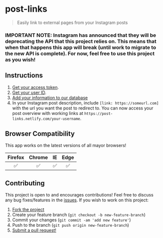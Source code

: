 # post-links

> Easily link to external pages from your Instagram posts

### **IMPORTANT NOTE**: Instagram has announced that they will be deprecating the API that this project relies on. This means that when that happens this app will break (until work to migrate to the new API is complete). For now, feel free to use this project as you wish!

## Instructions

1. [Get your access token](https://instagram.pixelunion.net/).
2. [Get your user ID](https://codeofaninja.com/tools/find-instagram-user-id).
3. [Add your information to our database](https://post-links.netlify.com)
4. In your Instagram post description, include `[link: https://someurl.com]` with the url you want the post to redirect to. You can now access your post overview with working links at `https://post-links.netlify.com/your-username`.

## Browser Compatibility

This app works on the latest versions of all mayor browsers!

| Firefox   | Chrome   | IE    | Edge   |
|:---------:|:--------:|:-----:|:------:|
| ✅        | ✅      | ✅    | ✅    |

## Contributing

This project is open to and encourages contributions! Feel free to discuss any bug fixes/features in the [issues](https://github.com/shwilliam/post-links/issues). If you wish to work on this project:

1.  [Fork the project](https://github.com/shwilliam/post-links/archive/master.zip)
2.  Create your feature branch (`git checkout -b new-feature-branch`)
3.  Commit your changes (`git commit -am 'add new feature'`)
4.  Push to the branch (`git push origin new-feature-branch`)
5.  [Submit a pull request!](https://github.com/shwilliam/post-links/pull/new/master)

